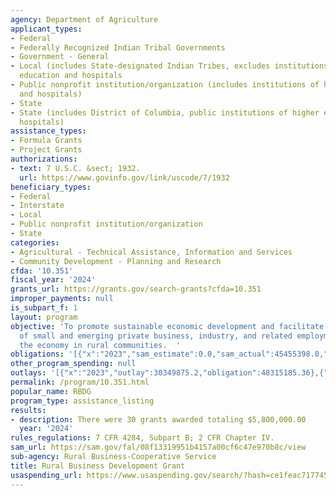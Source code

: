 ```yaml
---
agency: Department of Agriculture
applicant_types:
- Federal
- Federally Recognized Indian Tribal Governments
- Government - General
- Local (includes State-designated Indian Tribes, excludes institutions of higher
  education and hospitals
- Public nonprofit institution/organization (includes institutions of higher education
  and hospitals)
- State
- State (includes District of Columbia, public institutions of higher education and
  hospitals)
assistance_types:
- Formula Grants
- Project Grants
authorizations:
- text: 7 U.S.C. &sect; 1932.
  url: https://www.govinfo.gov/link/uscode/7/1932
beneficiary_types:
- Federal
- Interstate
- Local
- Public nonprofit institution/organization
- State
categories:
- Agricultural - Technical Assistance, Information and Services
- Community Development - Planning and Research
cfda: '10.351'
fiscal_year: '2024'
grants_url: https://grants.gov/search-grants?cfda=10.351
improper_payments: null
is_subpart_f: 1
layout: program
objective: 'To promote sustainable economic development and facilitate the development
  of small and emerging private business, industry, and related employment for improving
  the economy in rural communities.  '
obligations: '[{"x":"2023","sam_estimate":0.0,"sam_actual":45455398.0,"usa_spending_actual":48315185.36},{"x":"2024","sam_estimate":0.0,"sam_actual":57916937.0,"usa_spending_actual":36911263.04},{"x":"2025","sam_estimate":0.0,"sam_actual":38856594.0,"usa_spending_actual":100000.0}]'
other_program_spending: null
outlays: '[{"x":"2023","outlay":30349875.2,"obligation":48315185.36},{"x":"2024","outlay":9394563.79,"obligation":36911263.04},{"x":"2025","outlay":0.0,"obligation":100000.0}]'
permalink: /program/10.351.html
popular_name: RBDG
program_type: assistance_listing
results:
- description: There were 30 grants awarded totaling $5,800,000.00
  year: '2024'
rules_regulations: 7 CFR 4284, Subpart B; 2 CFR Chapter IV.
sam_url: https://sam.gov/fal/08f13319951b4157a00cf6c47e970b8c/view
sub-agency: Rural Business-Cooperative Service
title: Rural Business Development Grant
usaspending_url: https://www.usaspending.gov/search/?hash=ce1feac71774580da334360c9c3443c6
---
```

